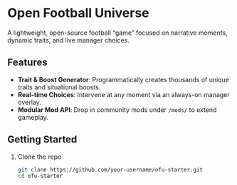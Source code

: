 # Open Football Universe

A lightweight, open-source football “game” focused on narrative moments, dynamic traits, and live manager choices.

## Features

- **Trait & Boost Generator**: Programmatically creates thousands of unique traits and situational boosts.  
- **Real-time Choices**: Intervene at any moment via an always-on manager overlay.  
- **Modular Mod API**: Drop in community mods under `/mods/` to extend gameplay.

## Getting Started

1. Clone the repo  
   ```bash
   git clone https://github.com/your-username/ofu-starter.git
   cd ofu-starter
